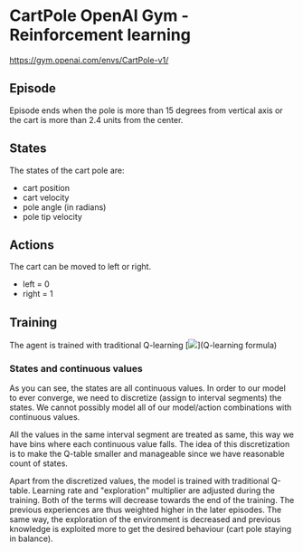 # CartPole OpenAI Gym - Reinforcement learning

https://gym.openai.com/envs/CartPole-v1/

## Episode
Episode ends when the pole is more than 15 degrees from vertical axis or the cart is more than 2.4 units from the center.

## States

The states of the cart pole are:
- cart position
- cart velocity
- pole angle (in radians)
- pole tip velocity

## Actions
The cart can be moved to left or right.
- left = 0
- right = 1

## Training

The agent is trained with traditional Q-learning
[<img src="https://www.google.com/url?sa=i&url=https%3A%2F%2Fen.wikipedia.org%2Fwiki%2FQ-learning&psig=AOvVaw3-CzC9j6Fhckec35G5LQdU&ust=1602401806282000&source=images&cd=vfe&ved=0CAIQjRxqFwoTCMDKroXCqewCFQAAAAAdAAAAABAE">](Q-learning formula)

### States and continuous values
As you can see, the states are all continuous values. In order to our model to ever converge, we need to discretize (assign to interval segments) the states. We cannot possibly model all of our model/action combinations with continuous values.

All the values in  the same interval segment are treated as same, this way we have bins where each continuous value falls. The idea of this discretization is to make the Q-table smaller and manageable since we have reasonable count of states.

Apart from the discretized values, the model is trained with traditional Q-table.
Learning rate and "exploration" multiplier are adjusted during the training. Both of the terms will decrease towards the
end of the training. The previous experiences are thus weighted higher in the later episodes. The same way, the
exploration of the environment is decreased and previous knowledge is exploited more to get the desired behaviour (cart pole staying in balance).

